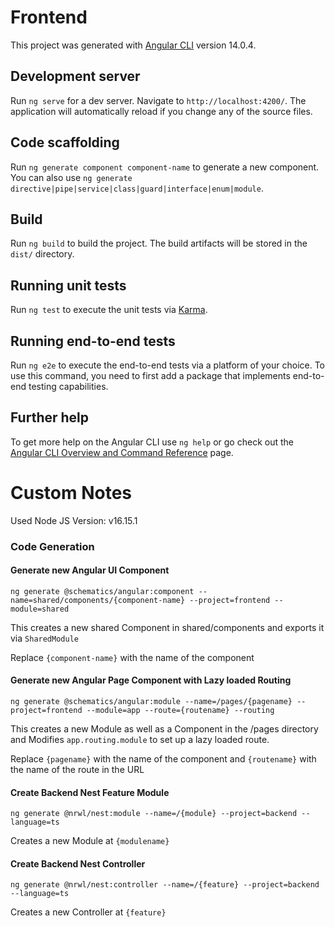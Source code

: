 # Frontend

This project was generated with [Angular CLI](https://github.com/angular/angular-cli) version 14.0.4.

## Development server

Run `ng serve` for a dev server. Navigate to `http://localhost:4200/`. The application will automatically reload if you change any of the source files.

## Code scaffolding

Run `ng generate component component-name` to generate a new component. You can also use `ng generate directive|pipe|service|class|guard|interface|enum|module`.

## Build

Run `ng build` to build the project. The build artifacts will be stored in the `dist/` directory.

## Running unit tests

Run `ng test` to execute the unit tests via [Karma](https://karma-runner.github.io).

## Running end-to-end tests

Run `ng e2e` to execute the end-to-end tests via a platform of your choice. To use this command, you need to first add a package that implements end-to-end testing capabilities.

## Further help

To get more help on the Angular CLI use `ng help` or go check out the [Angular CLI Overview and Command Reference](https://angular.io/cli) page.


# Custom Notes

Used Node JS Version: v16.15.1

### Code Generation

#### Generate new Angular UI Component
`ng generate @schematics/angular:component --name=shared/components/{component-name} --project=frontend --module=shared`

This creates a new shared Component in shared/components and exports it via `SharedModule`

Replace `{component-name}` with the name of the component

#### Generate new Angular Page Component with Lazy loaded Routing
`ng generate @schematics/angular:module --name=/pages/{pagename} --project=frontend --module=app --route={routename} --routing`

This creates a new Module as well as a Component in the /pages directory and Modifies `app.routing.module` to set up a lazy loaded route.

Replace `{pagename}` with the name of the component and `{routename}` with the name of the route in the URL

#### Create Backend Nest Feature Module
`ng generate @nrwl/nest:module --name=/{module} --project=backend --language=ts`

Creates a new Module at `{modulename}`

#### Create Backend Nest Controller
`ng generate @nrwl/nest:controller --name=/{feature} --project=backend --language=ts`

Creates a new Controller at `{feature}`
